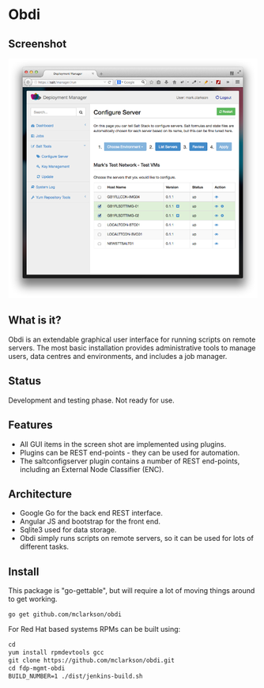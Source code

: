 # Obdi

## Screenshot

![](images/screenshot-2014-10.27.png?raw=true)

## What is it?

Obdi is an extendable graphical user interface for running scripts on
remote servers.  The most basic installation provides administrative tools to
manage users, data centres and environments, and includes a job manager.

## Status

Development and testing phase. Not ready for use.

## Features

* All GUI items in the screen shot are implemented using plugins.
* Plugins can be REST end-points - they can be used for automation.
* The saltconfigserver plugin contains a number of REST end-points, including an External Node Classifier (ENC).

## Architecture

* Google Go for the back end REST interface.
* Angular JS and bootstrap for the front end.
* Sqlite3 used for data storage.
* Obdi simply runs scripts on remote servers, so it can be used for lots of different tasks.

## Install

This package is "go-gettable", but will require a lot of moving things around to get working.

```
go get github.com/mclarkson/obdi
```
For Red Hat based systems RPMs can be built using:
```
cd
yum install rpmdevtools gcc
git clone https://github.com/mclarkson/obdi.git
cd fdp-mgmt-obdi
BUILD_NUMBER=1 ./dist/jenkins-build.sh
```

